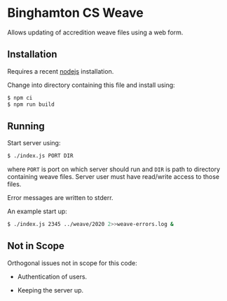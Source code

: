# Binghamton CS Weave

Allows updating of accredition weave files using a web form.

## Installation

Requires a recent [nodejs](https://nodejs.org) installation.

Change into directory containing this file and install using:

```sh
$ npm ci
$ npm run build
```

## Running
Start server using:

```sh
$ ./index.js PORT DIR
```

where `PORT` is port on which server should run and `DIR` is path to
directory containing weave files.  Server user must have read/write
access to those files.

Error messages are written to stderr.

An example start up:

```sh
$ ./index.js 2345 ../weave/2020 2>>weave-errors.log &
```

## Not in Scope
Orthogonal issues not in scope for this code:

- Authentication of users.

- Keeping the server up.


